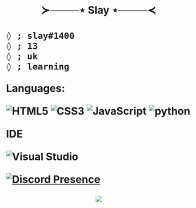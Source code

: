 <h1 align=center>≻────⋆ Slay ⋆────≺<h1>


```
◊ ; slay#1400
◊ ; 13
◊ ; uk
◊ ; learning
```

  <p u>Languages:<p>

![HTML5](https://img.shields.io/badge/html%205-grey?style=for-the-badge&logo=html5&logoColor=white&labelColor=8E2DE2)
![CSS3](https://img.shields.io/badge/css%203-grey?style=for-the-badge&logo=css3&logoColor=white&labelColor=8E2DE2)
![JavaScript](https://img.shields.io/badge/-JavaScript-grey?style=for-the-badge&logo=javascript&logoColor=white&labelColor=8E2DE2)
![python](https://img.shields.io/badge/-python-grey?style=for-the-badge&logo=python&logoColor=white&labelColor=8E2DE2)

  <p>IDE</p>

<img alt="Visual Studio" src="https://img.shields.io/badge/-Visual_Studio-750098?style=flat-square&logo=visual-studio&logoColor=white" />

[![Discord Presence](https://lanyard-profile-readme.vercel.app/api/507679487672975401)](https://discord.com/users/507679487672975401)
<br>
<p align="center">
<img src="https://visitor-badge.laobi.icu/badge?page_id=0uh" id="counter" align="center">
  </p>
